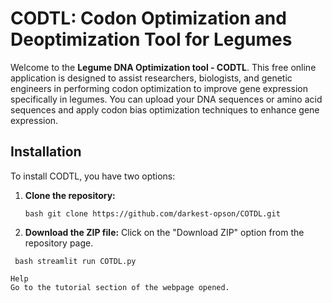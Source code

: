 # CODTL: Codon Optimization and Deoptimization Tool for Legumes

Welcome to the **Legume DNA Optimization tool - CODTL**. This free online application is designed to assist researchers, biologists, and genetic engineers in performing codon optimization to improve gene expression specifically in legumes. You can upload your DNA sequences or amino acid sequences and apply codon bias optimization techniques to enhance gene expression.

## Installation

To install CODTL, you have two options:

1. **Clone the repository:**
   ```
   bash git clone https://github.com/darkest-opson/COTDL.git
2. **Download the ZIP file:**
   Click on the "Download ZIP" option from the repository page.
  ```
   bash streamlit run COTDL.py

Help
Go to the tutorial section of the webpage opened.
